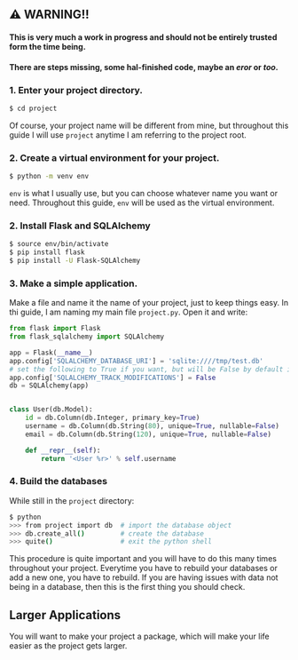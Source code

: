 ## ⚠️ WARNING!!

#### This is very much a work in progress and should not be entirely trusted form the time being.

#### There are steps missing, some hal-finished code, maybe an _eror_ or _too_.

### 1. Enter your project directory.

```zsh
$ cd project
```

Of course, your project name will be different from mine, but throughout this guide I will use ```project``` anytime I am referring to the project root.

### 2. Create a virtual environment for your project.

```zsh
$ python -m venv env
```

```env``` is what I usually use, but you can choose whatever name you want or need. Throughout this guide, ```env``` will be used as the virtual environment.

### 2. Install Flask and SQLAlchemy

```zsh
$ source env/bin/activate
$ pip install flask
$ pip install -U Flask-SQLAlchemy
```

### 3. Make a simple application.

Make a file and name it the name of your project, just to keep things easy. In thi guide, I am naming my main file ```project.py```. Open it and write: 

```python
from flask import Flask
from flask_sqlalchemy import SQLAlchemy

app = Flask(__name__)
app.config['SQLALCHEMY_DATABASE_URI'] = 'sqlite:////tmp/test.db'
# set the following to True if you want, but will be False by default in the future
app.config['SQLALCHEMY_TRACK_MODIFICATIONS'] = False
db = SQLAlchemy(app)


class User(db.Model):
    id = db.Column(db.Integer, primary_key=True)
    username = db.Column(db.String(80), unique=True, nullable=False)
    email = db.Column(db.String(120), unique=True, nullable=False)

    def __repr__(self):
        return '<User %r>' % self.username
```

### 4. Build the databases

While still in the ```project``` directory:

```bash
$ python
>>> from project import db  # import the database object
>>> db.create_all()         # create the database
>>> quite()                 # exit the python shell
```

This procedure is quite important and you will have to do this many times throughout your project. Everytime you have to rebuild your databases or add a new one, you have to rebuild. If you are having issues with data not being in a database, then this is the first thing you should check.

## Larger Applications

You will want to make your project a package, which will make your life easier as the project gets larger.

